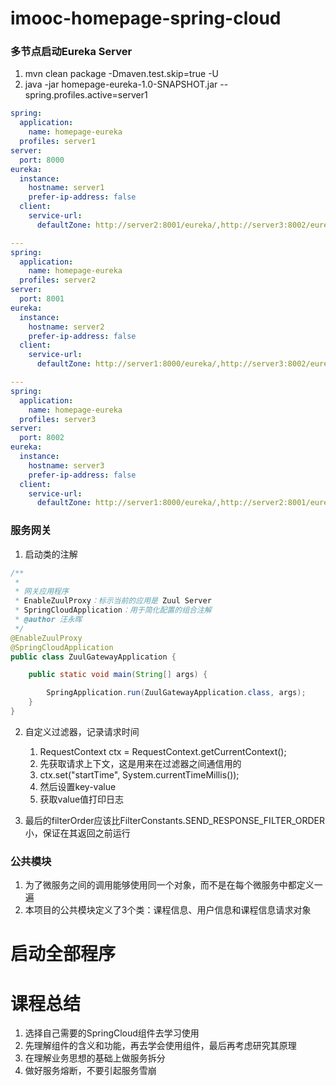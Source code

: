 # imooc-homepage-spring-cloud
### 多节点启动Eureka Server
1. mvn clean package -Dmaven.test.skip=true -U
2. java -jar homepage-eureka-1.0-SNAPSHOT.jar --spring.profiles.active=server1
```yaml
spring:
  application:
    name: homepage-eureka
  profiles: server1
server:
  port: 8000
eureka:
  instance:
    hostname: server1
    prefer-ip-address: false
  client:
    service-url:
      defaultZone: http://server2:8001/eureka/,http://server3:8002/eureka/

---
spring:
  application:
    name: homepage-eureka
  profiles: server2
server:
  port: 8001
eureka:
  instance:
    hostname: server2
    prefer-ip-address: false
  client:
    service-url:
      defaultZone: http://server1:8000/eureka/,http://server3:8002/eureka/

---
spring:
  application:
    name: homepage-eureka
  profiles: server3
server:
  port: 8002
eureka:
  instance:
    hostname: server3
    prefer-ip-address: false
  client:
    service-url:
      defaultZone: http://server1:8000/eureka/,http://server2:8001/eureka/
```

### 服务网关
1. 启动类的注解
```java
/**
 *
 * 网关应用程序
 * EnableZuulProxy：标示当前的应用是 Zuul Server
 * SpringCloudApplication：用于简化配置的组合注解
 * @author 汪永晖
 */
@EnableZuulProxy
@SpringCloudApplication
public class ZuulGatewayApplication {

    public static void main(String[] args) {

        SpringApplication.run(ZuulGatewayApplication.class, args);
    }
}
```
2. 自定义过滤器，记录请求时间
    1. RequestContext ctx = RequestContext.getCurrentContext();
    2. 先获取请求上下文，这是用来在过滤器之间通信用的
    3. ctx.set("startTime", System.currentTimeMillis());
    4. 然后设置key-value
    5. 获取value值打印日志
    
3. 最后的filterOrder应该比FilterConstants.SEND_RESPONSE_FILTER_ORDER小，保证在其返回之前运行

### 公共模块
1. 为了微服务之间的调用能够使用同一个对象，而不是在每个微服务中都定义一遍
2. 本项目的公共模块定义了3个类：课程信息、用户信息和课程信息请求对象

# 启动全部程序

# 课程总结
1. 选择自己需要的SpringCloud组件去学习使用
2. 先理解组件的含义和功能，再去学会使用组件，最后再考虑研究其原理
3. 在理解业务思想的基础上做服务拆分
4. 做好服务熔断，不要引起服务雪崩



